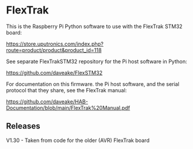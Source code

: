 # FlexTrak

This is the Raspberry Pi Python software to use with the FlexTrak STM32 board:

https://store.uputronics.com/index.php?route=product/product&product_id=118

See separate FlexTrakSTM32 repository for the Pi host software in Python:

https://github.com/daveake/FlexSTM32

For documentation on this firmware. the Pi host software, and the serial protocol that they share, see the FlexTrak manual:

https://github.com/daveake/HAB-Documentation/blob/main/FlexTrak%20Manual.pdf



## Releases

V1.30	-	Taken from code for the older (AVR) FlexTrak board